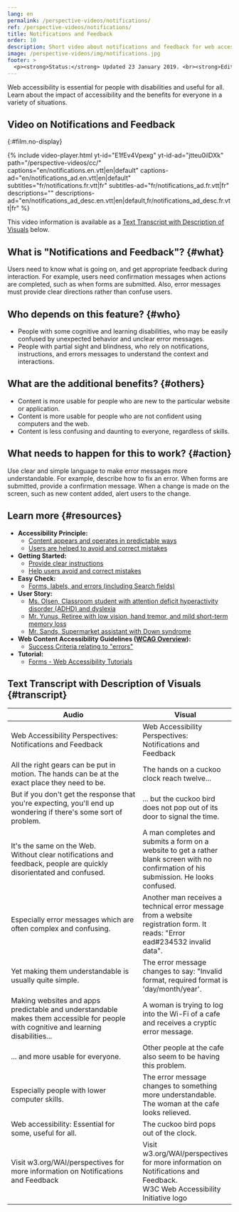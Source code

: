 ```yaml
---
lang: en
permalink: /perspective-videos/notifications/
ref: /perspective-videos/notifications/
title: Notifications and Feedback
order: 10
description: Short video about notifications and feedback for web accessibility - what are they, who depends on them, and what needs to happen to make them work.
image: /perspective-videos/img/notifications.jpg
footer: >
  <p><strong>Status:</strong> Updated 23 January 2019. <br><strong>Editor and project lead:</strong> <a href="https://www.w3.org/People/shadi">Shadi Abou-Zahra</a>. Developed by the <a href="https://www.w3.org/WAI/EO/">Education and Outreach Working Group (EOWG)</a> with support from the <a href="https://www.w3.org/WAI/DEV/">WAI-DEV project</a>, co-funded by the European Commission. Updated with support from the Ford Foundation. <a href="../acknowledgements/">Acknowledgements</a>.</p>
---
```


Web accessibility is essential for people with disabilities and useful
for all. Learn about the impact of accessibility and the benefits for
everyone in a variety of situations.

## Video on Notifications and Feedback
{:#film.no-display}

{% include video-player.html
    yt-id="E1fEv4Vpexg"
    yt-id-ad="jtteu0ilDXk"
    path="/perspective-videos/cc/"
    captions="en/notifications.en.vtt|en|default"
    captions-ad="en/notifications_ad.en.vtt|en|default"
    subtitles="fr/notifications.fr.vtt|fr"
    subtitles-ad="fr/notifications_ad.fr.vtt|fr"
    descriptions=""
    descriptions-ad="en/notifications_ad_desc.en.vtt|en|default,fr/notifications_ad_desc.fr.vtt|fr"
%}

This video information is available as a [Text Transcript with Description of Visuals](#transcript) below.

What is "Notifications and Feedback"? {#what}
-------------------------------------

Users need to know what is going on, and get appropriate feedback during
interaction. For example, users need confirmation messages when actions
are completed, such as when forms are submitted. Also, error messages
must provide clear directions rather than confuse users.

Who depends on this feature? {#who}
----------------------------

-   People with some cognitive and learning disabilities, who may be
    easily confused by unexpected behavior and unclear error messages.
-   People with partial sight and blindness, who rely on notifications,
    instructions, and errors messages to understand the context and
    interactions.

What are the additional benefits? {#others}
---------------------------------

-   Content is more usable for people who are new to the particular
    website or application.
-   Content is more usable for people who are not confident using
    computers and the web.
-   Content is less confusing and daunting to everyone, regardless of
    skills.

What needs to happen for this to work? {#action}
--------------------------------------

Use clear and simple language to make error messages more
understandable. For example, describe how to fix an error. When forms
are submitted, provide a confirmation message. When a change is made on
the screen, such as new content added, alert users to the change.

Learn more {#resources}
----------

-   **Accessibility Principle:**
    -   [Content appears and operates in predictable
        ways](/fundamentals/accessibility-principles/#predictable)
    -   [Users are helped to avoid and correct
        mistakes](/fundamentals/accessibility-principles/#tolerant)
-   **Getting Started:**
    -   [Provide clear
        instructions](/tips/writing/#provide-clear-instructions)
    -   [Help users avoid and correct
        mistakes](/tips/developing/#help-users-avoid-and-correct-mistakes)
-   **Easy Check:**
    -   [Forms, labels, and errors (including Search
        fields)](/test-evaluate/preliminary/#forms)
-   **User Story:**
    -   [Ms. Olsen, Classroom student with attention deficit
        hyperactivity disorder (ADHD) and
        dyslexia](/people-use-web/user-stories/#classroomstudent)
    -   [Mr. Yunus, Retiree with low vision, hand tremor, and mild
        short-term memory
        loss](/people-use-web/user-stories/#retiree)
    -   [Mr. Sands, Supermarket assistant with Down
        syndrome](/people-use-web/user-stories/#supermarketassistant)
-   **Web Content Accessibility Guidelines ([WCAG
    Overview](/standards-guidelines/wcag/)):**
    -   [Success Criteria relating to
        "errors"](https://www.w3.org/WAI/WCAG21/quickref/?tags=errors)
-   **Tutorial:**
    -   [Forms - Web Accessibility
        Tutorials](https://www.w3.org/WAI/tutorials/)

## Text Transcript with Description of Visuals {#transcript}

<table>
  <thead>
    <tr>
      <th width="65%">Audio</th>
      <th>Visual</th>
    </tr>
  </thead>
  <tbody>
    <tr>
      <td>Web Accessibility Perspectives: Notifications and Feedback</td>
      <td>Web Accessibility Perspectives:<br>
        Notifications and Feedback</td>
    </tr>
    <tr>
      <td>All the right gears can be put in motion. The hands can be at the exact place they need to be.</td>
      <td>The hands on a cuckoo clock reach twelve...</td>
    </tr>
    <tr>
      <td> But if you don't get the response that you're expecting, you'll end up wondering if there's some sort of problem.<br></td>
      <td>... but the cuckoo bird does not pop out of its door to signal the time.</td>
    </tr>
    <tr>
      <td>It's the same on the Web.<br>
        Without clear notifications and feedback, people are quickly disorientated and confused.<br></td>
      <td>A man completes and submits a form on a website to get a rather blank screen with no confirmation of his submission. He looks confused.</td>
    </tr>
    <tr>
      <td>Especially error messages which are often complex and confusing.<br></td>
      <td>Another man receives a technical error message from a website registration form. It reads: &quot;Error ead#234532 invalid data&quot;.</td>
    </tr>
    <tr>
      <td>Yet making them understandable is usually quite simple.<br></td>
      <td>The error message changes to say: &quot;Invalid format, required format is 'day/month/year'.</td>
    </tr>
    <tr>
      <td>Making websites and apps predictable and understandable makes them accessible for people with cognitive and learning disabilities...<br></td>
      <td>A woman is trying to log into the Wi-Fi of a cafe and receives a cryptic error message.</td>
    </tr>
    <tr>
      <td>... and more usable for everyone.<br></td>
      <td>Other people at the cafe also seem to be having this problem.</td>
    </tr>
    <tr>
      <td>Especially people with lower computer skills.<br></td>
      <td>The error message changes to something more understandable. The woman at the cafe looks relieved.</td>
    </tr>
    <tr>
      <td>Web accessibility: Essential for some, useful for all.</td>
      <td>The cuckoo bird pops out of the clock.</td>
    </tr>
    <tr>
      <td>Visit w3.org/WAI/perspectives for more information on Notifications and Feedback</td>
      <td>Visit<br>
        w3.org/WAI/perspectives<br>
        for more information on<br>
        Notifications and Feedback.<br>
        W3C Web Accessibility Initiative logo</td>
    </tr>
  </tbody>
</table>
